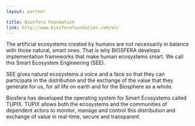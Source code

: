 ```yaml
---
layout: partner

title: Biosfera Foundation
link: http://www.biosferafoundation.com/en/
---
```


The artificial ecosystems created by humans are not necessarily in balance with those natural, smart ones. That is why BIOSFERA develops implementation frameworks that make human ecosystems smart. We call this Smart Ecosystem Engineering (SEE).

SEE gives natural ecosystems a voice and a face so that they can participate in the distribution and the exchange of the value that they generate for us, for all life on earth and for the Biosphere as a whole.

Biosfera has developed the operating system for Smart Ecosystems called TUPIX. TUPIX allows both the ecosystems and the communities of dependent actors to monitor, manage and control this distribution and exchange of value in real-time, secure and transparent.

